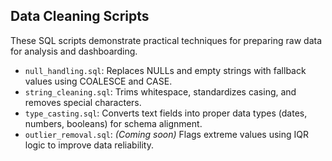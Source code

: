## Data Cleaning Scripts

These SQL scripts demonstrate practical techniques for preparing raw data for analysis and dashboarding.

- `null_handling.sql`: Replaces NULLs and empty strings with fallback values using COALESCE and CASE.
- `string_cleaning.sql`: Trims whitespace, standardizes casing, and removes special characters.
- `type_casting.sql`: Converts text fields into proper data types (dates, numbers, booleans) for schema alignment.
- `outlier_removal.sql`: *(Coming soon)* Flags extreme values using IQR logic to improve data reliability.
